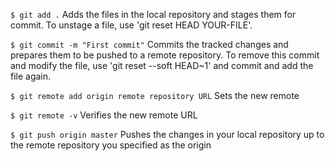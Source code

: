 `$ git add .`
Adds the files in the local repository and stages them for commit. To unstage a file, use 'git reset HEAD YOUR-FILE'.

`$ git commit -m "First commit"`
Commits the tracked changes and prepares them to be pushed to a remote repository. To remove this commit and modify the file, use 'git reset --soft HEAD~1' and commit and add the file again.

`$ git remote add origin remote repository URL`
Sets the new remote

`$ git remote -v`
Verifies the new remote URL

`$ git push origin master`
Pushes the changes in your local repository up to the remote repository you specified as the origin

